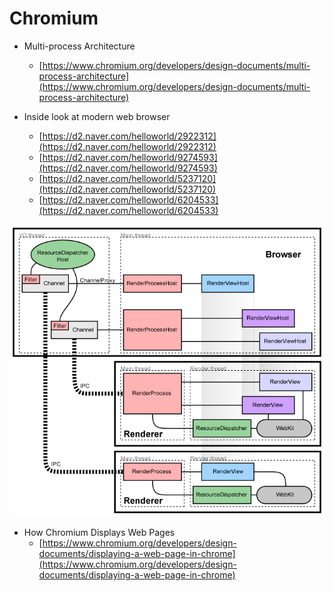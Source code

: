 # Chromium

* Multi-process Architecture
  * [https://www.chromium.org/developers/design-documents/multi-process-architecture](https://www.chromium.org/developers/design-documents/multi-process-architecture)
* Inside look at modern web browser

  * [https://d2.naver.com/helloworld/2922312](https://d2.naver.com/helloworld/2922312)
  * [https://d2.naver.com/helloworld/9274593](https://d2.naver.com/helloworld/9274593)
  * [https://d2.naver.com/helloworld/5237120](https://d2.naver.com/helloworld/5237120)
  * [https://d2.naver.com/helloworld/6204533](https://d2.naver.com/helloworld/6204533)

![](../../../.gitbook/assets/multi-process-architecture-chromium.png)

* How Chromium Displays Web Pages 
  * [https://www.chromium.org/developers/design-documents/displaying-a-web-page-in-chrome](https://www.chromium.org/developers/design-documents/displaying-a-web-page-in-chrome)

